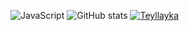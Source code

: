 
<!---
Teyllayka/Teyllayka is a ✨ special ✨ repository because its `README.md` (this file) appears on your GitHub profile.
You can click the Preview link to take a look at your changes. hihihia
--->
![JavaScript](https://img.shields.io/badge/-JavaScript-black?style=flat-square&logo=javascript)
![GitHub stats](https://github-readme-stats.vercel.app/api?username=Teyllayka&show_icons=true&theme=tokyonight)
[![Teyllayka](https://github-readme-stats.vercel.app/api/top-langs/?username=Teyllayka&hide=html&layout=compact=true&theme=tokyonight)](https://github.com/Teyllayka/)
